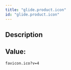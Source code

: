 ```yaml
---
title: "glide.product.icon"
id: "glide.product.icon"
---
```

## Description



## Value: 
```
favicon.ico?v=4
```